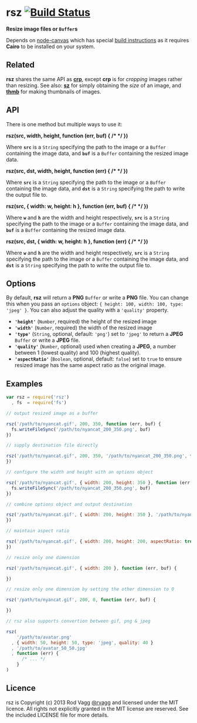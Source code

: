 # rsz [![Build Status](https://secure.travis-ci.org/rvagg/node-rsz.png)](http://travis-ci.org/rvagg/node-rsz)

**Resize image files or `Buffer`s**

Depends on [node-canvas](https://github.com/LearnBoost/node-canvas) which has special [build instructions](https://github.com/LearnBoost/node-canvas/wiki/_pages) as it requires **Cairo** to be installed on your system.

## Related

**rsz** shares the same API as **[crp](https://github.com/rvagg/node-crp)**, except **crp** is for *cropping* images rather than resizing. See also: **[sz](https://github.com/rvagg/node-sz)** for simply obtaining the *size* of an image, and **[thmb](https://github.com/rvagg/node-thmb)** for making thumbnails of images.


## API

There is one method but multiple ways to use it:

<b>rsz(src, width, height, function (err, buf) { /* */ })</b>

Where <b><code>src</code></b> is a `String` specifying the path to the image or a `Buffer` containing the image data, and <b><code>buf</code></b> is a `Buffer` containing the resized image data.

<b>rsz(src, dst, width, height, function (err) { /* */ })</b>

Where <b><code>src</code></b> is a `String` specifying the path to the image or a `Buffer` containing the image data, and <b><code>dst</code></b> is a `String` specifying the path to write the output file to.

<b>rsz(src, { width: w, height: h }, function (err, buf) { /* */ })</b>

Where <b><code>w</code></b> and <b><code>h</code></b> are the width and height respectively, <b><code>src</code></b> is a `String` specifying the path to the image or a `Buffer` containing the image data, and <b><code>buf</code></b> is a `Buffer` containing the resized image data.

<b>rsz(src, dst, { width: w, height: h }, function (err) { /* */ })</b>

Where <b><code>w</code></b> and <b><code>h</code></b> are the width and height respectively, <b><code>src</code></b> is a `String` specifying the path to the image or a `Buffer` containing the image data, and <b><code>dst</code></b> is a `String` specifying the path to write the output file to.

## Options

By default, **rsz** will return a **PNG** `Buffer` or write a **PNG** file. You can change this when you pass an `options` object: `{ height: 100, width: 100, type: 'jpeg' }`. You can also adjust the quality with a `'quality'` property.

 * <b><code>'height'</code></b> (`Number`, required) the height of the resized image
 * <b><code>'width'</code></b> (`Number`, required) the width of the resized image
 * <b><code>'type'</code></b> (`String`, optional, default: `'png'`) set to `'jpeg'` to return a **JPEG** `Buffer` or write a **JPEG** file.
 * <b><code>'quality'</code></b> (`Number`, optional) used when creating a **JPEG**, a number between 1 (lowest quality) and 100 (highest quality).
 * <b><code>'aspectRatio'</code></b> (`Boolean`, optional, default: `false`) set to
 `true` to ensure resized image has the same aspect ratio as the original image.

## Examples

```js
var rsz = require('rsz')
  , fs  = require('fs')

// output resized image as a buffer

rsz('/path/to/nyancat.gif', 200, 350, function (err, buf) {
  fs.writeFileSync('/path/to/nyancat_200_350.png', buf)
})

// supply destination file directly

rsz('/path/to/nyancat.gif', 200, 350, '/path/to/nyancat_200_350.png', function (err) {
})

// configure the width and height with an options object

rsz('/path/to/nyancat.gif', { width: 200, height: 350 }, function (err, buf) {
  fs.writeFileSync('/path/to/nyancat_200_350.png', buf)
})

// combine options object and output destination

rsz('/path/to/nyancat.gif', { width: 200, height: 350 }, '/path/to/nyancat_200_350.png', function (err) {
})

// maintain aspect ratio

rsz('/path/to/nyancat.gif', { width: 200, height: 200, aspectRatio: true }, function (err, buf) {
})

// resize only one dimension

rsz('/path/to/nyancat.gif', { width: 200 }, function (err, buf) {

})

// resize only one dimension by setting the other dimension to 0

rsz('/path/to/nyancat.gif', 200, 0, function (err, buf) {

})

// rsz also supports convertion between gif, png & jpeg

rsz(
    '/path/to/avatar.png'
  , { width: 50, height: 50, type: 'jpeg', quality: 40 }
  , '/path/to/avatar_50_50.jpg'
  , function (err) {
      /* ... */
    }
)
```

## Licence

rsz is Copyright (c) 2013 Rod Vagg [@rvagg](https://twitter.com/rvagg) and licensed under the MIT licence. All rights not explicitly granted in the MIT license are reserved. See the included LICENSE file for more details.